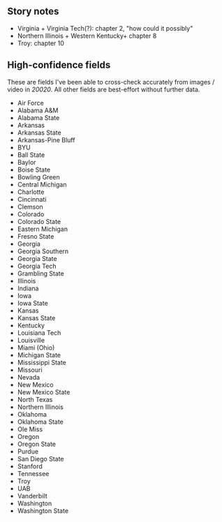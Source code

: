 ## Story notes
* Virginia + Virginia Tech(?): chapter 2, "how could it possibly"
* Northern Illinois + Western Kentucky+ chapter 8
* Troy: chapter 10

## High-confidence fields
These are fields I've been able to cross-check accurately from images / video in _20020_. All other fields are best-effort without further data.

* Air Force
* Alabama A&M
* Alabama State
* Arkansas
* Arkansas State
* Arkansas-Pine Bluff
* BYU
* Ball State
* Baylor
* Boise State
* Bowling Green
* Central Michigan
* Charlotte
* Cincinnati
* Clemson
* Colorado
* Colorado State
* Eastern Michigan
* Fresno State
* Georgia
* Georgia Southern
* Georgia State
* Georgia Tech
* Grambling State
* Illinois
* Indiana
* Iowa
* Iowa State
* Kansas
* Kansas State
* Kentucky
* Louisiana Tech
* Louisville
* Miami (Ohio)
* Michigan State
* Mississippi State
* Missouri
* Nevada
* New Mexico
* New Mexico State
* North Texas
* Northern Illinois
* Oklahoma
* Oklahoma State
* Ole Miss
* Oregon
* Oregon State
* Purdue
* San Diego State
* Stanford
* Tennessee
* Troy
* UAB
* Vanderbilt
* Washington
* Washington State
